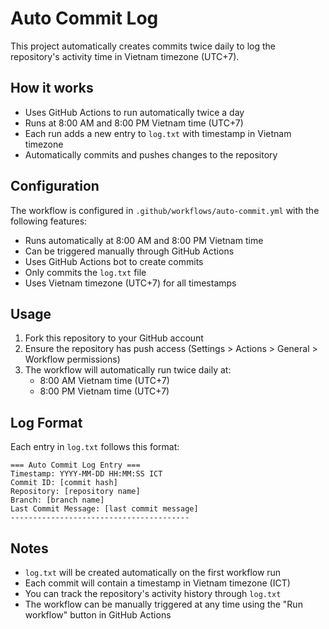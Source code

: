 # Auto Commit Log

This project automatically creates commits twice daily to log the repository's activity time in Vietnam timezone (UTC+7).

## How it works

- Uses GitHub Actions to run automatically twice a day
- Runs at 8:00 AM and 8:00 PM Vietnam time (UTC+7)
- Each run adds a new entry to `log.txt` with timestamp in Vietnam timezone
- Automatically commits and pushes changes to the repository

## Configuration

The workflow is configured in `.github/workflows/auto-commit.yml` with the following features:

- Runs automatically at 8:00 AM and 8:00 PM Vietnam time
- Can be triggered manually through GitHub Actions
- Uses GitHub Actions bot to create commits
- Only commits the `log.txt` file
- Uses Vietnam timezone (UTC+7) for all timestamps

## Usage

1. Fork this repository to your GitHub account
2. Ensure the repository has push access (Settings > Actions > General > Workflow permissions)
3. The workflow will automatically run twice daily at:
   - 8:00 AM Vietnam time (UTC+7)
   - 8:00 PM Vietnam time (UTC+7)

## Log Format

Each entry in `log.txt` follows this format:
```
=== Auto Commit Log Entry ===
Timestamp: YYYY-MM-DD HH:MM:SS ICT
Commit ID: [commit hash]
Repository: [repository name]
Branch: [branch name]
Last Commit Message: [last commit message]
----------------------------------------
```

## Notes

- `log.txt` will be created automatically on the first workflow run
- Each commit will contain a timestamp in Vietnam timezone (ICT)
- You can track the repository's activity history through `log.txt`
- The workflow can be manually triggered at any time using the "Run workflow" button in GitHub Actions